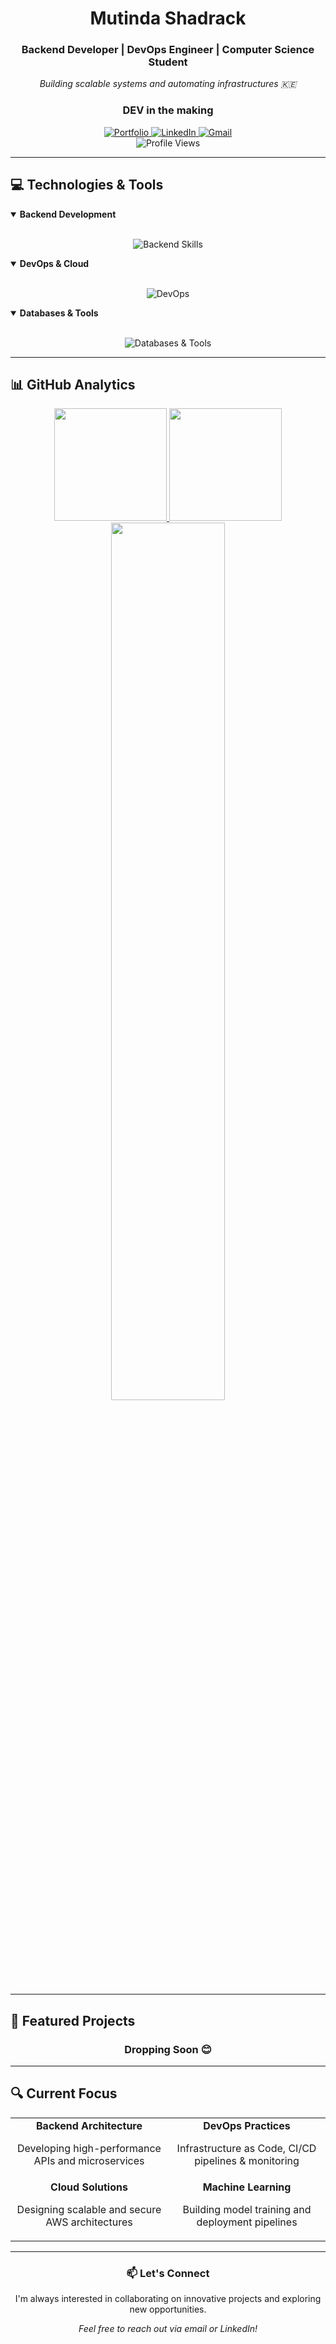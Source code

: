 <div align="center">
  <h1>Mutinda Shadrack</h1>
  <h3>Backend Developer | DevOps Engineer | Computer Science Student</h3>
  <p><em>Building scalable systems and automating infrastructures 🇰🇪</em></p>
  <h3>DEV in the making</h3>

  <a href="https://shadrack-mutinda.vercel.app/">
    <img src="https://img.shields.io/badge/Portfolio-FF5722?style=for-the-badge&logo=todoist&logoColor=white" alt="Portfolio" />
  </a>
  <a href="https://www.linkedin.com/in/shadrack-mutinda-2b5813239">
    <img src="https://img.shields.io/badge/LinkedIn-0077B5?style=for-the-badge&logo=linkedin&logoColor=white" alt="LinkedIn" />
  </a>
  <a href="mailto:mutinda.shadrack20@gmail.com">
    <img src="https://img.shields.io/badge/Gmail-D14836?style=for-the-badge&logo=gmail&logoColor=white" alt="Gmail" />
  </a>
  
  <br>
  <img src="https://komarev.com/ghpvc/?username=ShadrackMwema&style=flat-square&color=blue" alt="Profile Views"/>
</div>

<hr>

## 💻 Technologies & Tools

<details open>
<summary><b>Backend Development</b></summary>
<br>
<p align="center">
  <img src="https://skillicons.dev/icons?i=python,django,flask,nodejs,express" alt="Backend Skills" />
</p>
</details>

<details open>
<summary><b>DevOps & Cloud</b></summary>
<br>
<p align="center">
  <img src="https://skillicons.dev/icons?i=docker,kubernetes,aws,githubactions,linux,jenkins" alt="DevOps" />
</p>
</details>

<details open>
<summary><b>Databases & Tools</b></summary>
<br>
<p align="center">
  <img src="https://skillicons.dev/icons?i=mysql,mongodb,postgresql,git,vscode,pycharm" alt="Databases & Tools" />
</p>
</details>

<hr>

## 📊 GitHub Analytics

<div align="center">
  <a href="https://github.com/ShadrackMwema">
    <img height="180em" src="https://github-readme-stats.vercel.app/api?username=ShadrackMwema&show_icons=true&theme=tokyonight&hide_border=true&include_all_commits=true&count_private=true" />
    <img height="180em" src="https://github-readme-stats.vercel.app/api/top-langs/?username=ShadrackMwema&layout=compact&theme=tokyonight&hide_border=true" />
  </a>
</div>

<div align="center">
  <img width="60%" src="https://streak-stats.demolab.com?user=ShadrackMwema&theme=tokyonight&hide_border=true" />
</div>

<hr>

## 🚀 Featured Projects

<div align="center">
<!--   <a href="https://github.com/ShadrackMwema/TraDEX_V1">
    <img src="https://github-readme-stats.vercel.app/api/pin/?username=ShadrackMwema&repo=TraDEX_V1&theme=tokyonight&hide_border=true" />
  </a>
  <a href="https://github.com/ShadrackMwema/TradEx">
    <img src="https://github-readme-stats.vercel.app/api/pin/?username=ShadrackMwema&repo=TradEx&theme=tokyonight&hide_border=true" />
  </a> -->
   <h3>Dropping Soon 😊</h3>
</div>

<hr>

## 🔍 Current Focus

<table align="center" border="0">
  <tr>
    <td width="50%" align="center">
      <b>Backend Architecture</b>
      <p>Developing high-performance APIs and microservices</p>
    </td>
    <td width="50%" align="center">
      <b>DevOps Practices</b>
      <p>Infrastructure as Code, CI/CD pipelines & monitoring</p>
    </td>
  </tr>
  <tr>
    <td width="50%" align="center">
      <b>Cloud Solutions</b>
      <p>Designing scalable and secure AWS architectures</p>
    </td>
    <td width="50%" align="center">
      <b>Machine Learning</b>
      <p>Building model training and deployment pipelines</p>
    </td>
  </tr>
</table>

<hr>

<div align="center">
  <h3>📫 Let's Connect</h3>
  <p>I'm always interested in collaborating on innovative projects and exploring new opportunities.</p>
  <p><i>Feel free to reach out via email or LinkedIn!</i></p>
</div>
